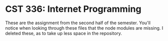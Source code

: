 # CST 336: Internet Programming

These are the assignment from the second half of the semester. You'll notice when 
looking through these files that the node modules are missing. I deleted these, as 
to take up less space in the repository. 